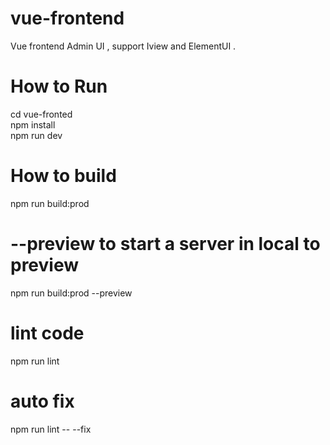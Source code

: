 # vue-frontend  
Vue frontend Admin UI , support Iview and ElementUI .   


# How to Run 
cd vue-fronted  
npm install  
npm run dev  

# How to build 
npm run build:prod

# --preview to start a server in local to preview
npm run build:prod --preview

# lint code
npm run lint

# auto fix
npm run lint -- --fix